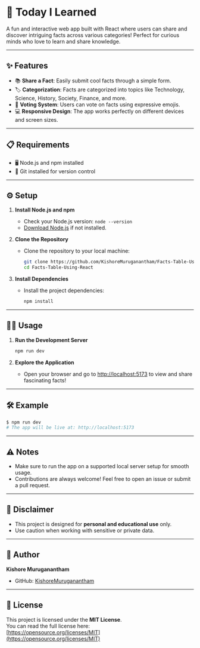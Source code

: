 
# 🚀 Today I Learned  

A fun and interactive web app built with React where users can share and discover intriguing facts across various categories! Perfect for curious minds who love to learn and share knowledge.  

---

## ✨ Features  

- 📚 **Share a Fact**: Easily submit cool facts through a simple form.  
- 🏷️ **Categorization**: Facts are categorized into topics like Technology, Science, History, Society, Finance, and more.  
- 🌟 **Voting System**: Users can vote on facts using expressive emojis.  
- 💻 **Responsive Design**: The app works perfectly on different devices and screen sizes.  

---

## 📋 Requirements  

- 🖥️ Node.js and npm installed  
- 🧰 Git installed for version control  

---

## ⚙️ Setup  

1. **Install Node.js and npm**  
   - Check your Node.js version: `node --version`  
   - [Download Node.js](https://nodejs.org/en/) if not installed.  

2. **Clone the Repository**  
   - Clone the repository to your local machine:  
     ```bash
     git clone https://github.com/KishoreMuruganantham/Facts-Table-Using-React.git
     cd Facts-Table-Using-React
     ```  

3. **Install Dependencies**  
   - Install the project dependencies:  
     ```bash
     npm install
     ```

---

## 🚴‍♂️ Usage  

1. **Run the Development Server**  
   ```bash
   npm run dev
   ```

2. **Explore the Application**  
   - Open your browser and go to [http://localhost:5173](http://localhost:5173) to view and share fascinating facts!  

---

## 🛠 Example  

```bash
$ npm run dev  
# The app will be live at: http://localhost:5173  
```  

---

## ⚠️ Notes  

- Make sure to run the app on a supported local server setup for smooth usage.  
- Contributions are always welcome! Feel free to open an issue or submit a pull request.  

---

## 🛑 Disclaimer  

- This project is designed for **personal and educational use** only.  
- Use caution when working with sensitive or private data.  

---

## 👤 Author  

**Kishore Muruganantham**  
- GitHub: [KishoreMuruganantham](https://github.com/KishoreMuruganantham)  

---

## 📜 License  

This project is licensed under the **MIT License**.  
You can read the full license here:  
[https://opensource.org/licenses/MIT](https://opensource.org/licenses/MIT)  


